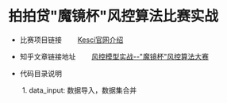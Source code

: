 # 拍拍贷"魔镜杯"风控算法比赛实战

* 比赛项目链接
&emsp;&emsp;[Kesci官网介绍](http://www.kesci.com/apps/home_log/index.html#!/competition/56cd5f02b89b5bd026cb39c9)

* 知乎文章链接地址
&emsp;&emsp;[风控模型实战--"魔镜杯"风控算法大赛](https://zhuanlan.zhihu.com/p/56864235)

* 代码目录说明

&emsp;&emsp;1. data_input: 数据导入，数据集合并
